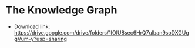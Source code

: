 # The Knowledge Graph
* Download link: https://drive.google.com/drive/folders/1IOIU8sec6HrQ7ulban9soDXGUggVum-y?usp=sharing
